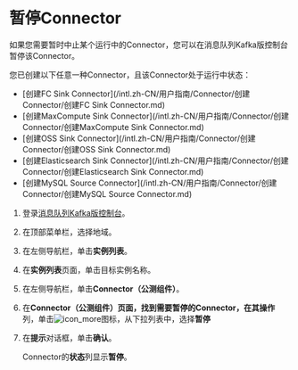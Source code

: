 # 暂停Connector

如果您需要暂时中止某个运行中的Connector，您可以在消息队列Kafka版控制台暂停该Connector。

您已创建以下任意一种Connector，且该Connector处于运行中状态：

-   [创建FC Sink Connector](/intl.zh-CN/用户指南/Connector/创建Connector/创建FC Sink Connector.md)
-   [创建MaxCompute Sink Connector](/intl.zh-CN/用户指南/Connector/创建Connector/创建MaxCompute Sink Connector.md)
-   [创建OSS Sink Connector](/intl.zh-CN/用户指南/Connector/创建Connector/创建OSS Sink Connector.md)
-   [创建Elasticsearch Sink Connector](/intl.zh-CN/用户指南/Connector/创建Connector/创建Elasticsearch Sink Connector.md)
-   [创建MySQL Source Connector](/intl.zh-CN/用户指南/Connector/创建Connector/创建MySQL Source Connector.md)

1.  登录[消息队列Kafka版控制台](https://kafka.console.aliyun.com/?spm=a2c4g.11186623.2.22.6bf72638IfKzDm)。

2.  在顶部菜单栏，选择地域。

3.  在左侧导航栏，单击**实例列表**。

4.  在**实例列表**页面，单击目标实例名称。

5.  在左侧导航栏，单击**Connector（公测组件）**。

6.  在**Connector（公测组件）**页面，找到需要暂停的Connector，在其**操作**列，单击![icon_more](https://static-aliyun-doc.oss-accelerate.aliyuncs.com/assets/img/zh-CN/8046936061/p185678.png)图标，从下拉列表中，选择**暂停**

7.  在**提示**对话框，单击**确认**。

    Connector的**状态**列显示**暂停**。


